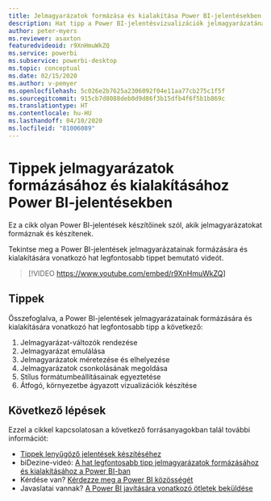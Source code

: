 ```yaml
---
title: Jelmagyarázatok formázása és kialakítása Power BI-jelentésekben
description: Hat tipp a Power BI-jelentésvizualizációk jelmagyarázatának formázásához és kialakításához a Power BI Desktopban vagy a Power BI szolgáltatásban.
author: peter-myers
ms.reviewer: asaxton
featuredvideoid: r9XnHmuWkZQ
ms.service: powerbi
ms.subservice: powerbi-desktop
ms.topic: conceptual
ms.date: 02/15/2020
ms.author: v-pemyer
ms.openlocfilehash: 5c026e2b7625a2306092f04e11aa77cb275c1f5f
ms.sourcegitcommit: 915cb7d8088deb0d9d86f3b15dfb4f6f5b1b869c
ms.translationtype: HT
ms.contentlocale: hu-HU
ms.lasthandoff: 04/10/2020
ms.locfileid: "81006089"
---
```

# <a name="tips-to-format-and-implement-legends-in-power-bi-reports"></a>Tippek jelmagyarázatok formázásához és kialakításához Power BI-jelentésekben

Ez a cikk olyan Power BI-jelentések készítőinek szól, akik jelmagyarázatokat formáznak és készítenek.

Tekintse meg a Power BI-jelentések jelmagyarázatainak formázására és kialakítására vonatkozó hat legfontosabb tippet bemutató videót.

> [!VIDEO https://www.youtube.com/embed/r9XnHmuWkZQ]

## <a name="tips"></a>Tippek

Összefoglalva, a Power BI-jelentések jelmagyarázatainak formázására és kialakítására vonatkozó hat legfontosabb tipp a következő:

1. Jelmagyarázat-változók rendezése
1. Jelmagyarázat emulálása
1. Jelmagyarázatok méretezése és elhelyezése
1. Jelmagyarázatok csonkolásának megoldása
1. Stílus formátumbeállításainak egyeztetése
1. Átfogó, környezetbe ágyazott vizualizációk készítése

## <a name="next-steps"></a>Következő lépések

Ezzel a cikkel kapcsolatosan a következő forrásanyagokban talál további információt:

- [Tippek lenyűgöző jelentések készítéséhez](../power-bi-reports-tips-and-tricks-for-creating.md)
- biDezine-videó: [A hat legfontosabb tipp jelmagyarázatok formázásához és kialakításához a Power BI-ban](https://www.youtube.com/watch?v=r9XnHmuWkZQ)
- Kérdése van? [Kérdezze meg a Power BI közösségét](https://community.powerbi.com/)
- Javaslatai vannak? [A Power BI javítására vonatkozó ötletek beküldése](https://ideas.powerbi.com)
